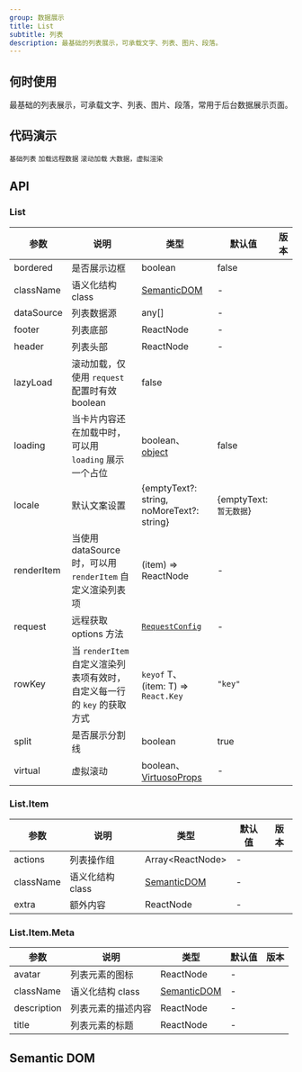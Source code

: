 ```yaml
---
group: 数据展示
title: List
subtitle: 列表
description: 最基础的列表展示，可承载文字、列表、图片、段落。
---
```


## 何时使用

最基础的列表展示，可承载文字、列表、图片、段落，常用于后台数据展示页面。

## 代码演示

<!-- prettier-ignore -->
<code src="./demo/basic.tsx">基础列表</code>
<code src="./demo/remote-load.tsx">加载远程数据</code>
<code src="./demo/scroll-load.tsx">滚动加载</code>
<code src="./demo/virtual-list.tsx">大数据，虚拟渲染</code>

## API

### List

| 参数 | 说明 | 类型 | 默认值 | 版本 |
| --- | --- | --- | --- | --- |
| bordered | 是否展示边框 | boolean | false |  |
| className | 语义化结构 class | [SemanticDOM](#semantic-dom) | - |  |
| dataSource | 列表数据源 | any\[] | - |  |
| footer | 列表底部 | ReactNode | - |  |
| header | 列表头部 | ReactNode | - |  |
| lazyLoad | 滚动加载，仅使用 `request` 配置时有效 boolean | false |  |  |
| loading | 当卡片内容还在加载中时，可以用 `loading` 展示一个占位 | boolean、 [object](/components/spin-cn#api) | false |  |
| locale | 默认文案设置 | {emptyText?: string, noMoreText?: string} | {emptyText: `暂无数据`} |  |
| renderItem | 当使用 dataSource 时，可以用 `renderItem` 自定义渲染列表项 | (item) => ReactNode | - |  |
| request | 远程获取 options 方法 | [`RequestConfig`](/docs/remote-fetch-cn) | - |  |
| rowKey | 当 `renderItem` 自定义渲染列表项有效时，自定义每一行的 `key` 的获取方式 | `keyof` T、 (item: T) => `React.Key` | `"key"` |  |
| split | 是否展示分割线 | boolean | true |  |
| virtual | 虚拟滚动 | boolean、 [VirtuosoProps](https://virtuoso.dev/virtuoso-api/interfaces/VirtuosoProps/) | - |  |

### List.Item

| 参数      | 说明             | 类型                         | 默认值 | 版本 |
| --------- | ---------------- | ---------------------------- | ------ | ---- |
| actions   | 列表操作组       | Array&lt;ReactNode>          | -      |      |
| className | 语义化结构 class | [SemanticDOM](#semantic-dom) | -      |      |
| extra     | 额外内容         | ReactNode                    | -      |      |

### List.Item.Meta

| 参数        | 说明               | 类型                         | 默认值 | 版本 |
| ----------- | ------------------ | ---------------------------- | ------ | ---- |
| avatar      | 列表元素的图标     | ReactNode                    | -      |      |
| className   | 语义化结构 class   | [SemanticDOM](#semantic-dom) | -      |      |
| description | 列表元素的描述内容 | ReactNode                    | -      |      |
| title       | 列表元素的标题     | ReactNode                    | -      |      |

## Semantic DOM

<code src="./demo/_semantic.tsx" simplify></code>
